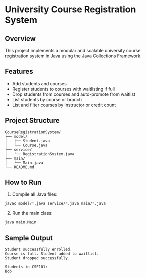 # University Course Registration System

## Overview

This project implements a modular and scalable university course registration system in Java using the Java Collections Framework.

## Features

- Add students and courses
- Register students to courses with waitlisting if full
- Drop students from courses and auto-promote from waitlist
- List students by course or branch
- List and filter courses by instructor or credit count

## Project Structure

```
CourseRegistrationSystem/
├── model/
│   ├── Student.java
│   └── Course.java
├── service/
│   └── RegistrationSystem.java
├── main/
│   └── Main.java
└── README.md
```

## How to Run

1. Compile all Java files:
```bash
javac model/*.java service/*.java main/*.java
```

2. Run the main class:
```bash
java main.Main
```

## Sample Output

```
Student successfully enrolled.
Course is full. Student added to waitlist.
Student dropped successfully.

Students in CSE101:
Bob
```
